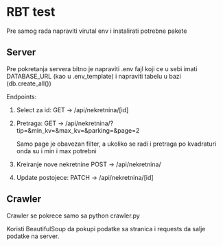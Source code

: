 # RBT test
Pre samog rada napraviti virutal env i instalirati potrebne pakete
## Server
Pre pokretanja servera bitno je napraviti .env fajl koji ce u sebi imati DATABASE_URL (kao u .env_template) i napraviti tabelu u bazi (db.create_all())

Endpoints:
1. Select za id: GET -> /api/nekretnina/[id]
2. Pretraga: GET -> /api/nekretnina/?tip=&min_kv=&max_kv=&parking=&page=2
    
    Samo page je obavezan filter, a ukoliko se radi i pretraga po kvadraturi onda su i min i max potrebni
3. Kreiranje nove nekretnine POST -> /api/nekretnina/
4. Update postojece: PATCH -> /api/nekretnina/[id]

## Crawler
Crawler se pokrece samo sa python crawler.py

Koristi BeautifulSoup da pokupi podatke sa stranica i requests da salje podatke na server.